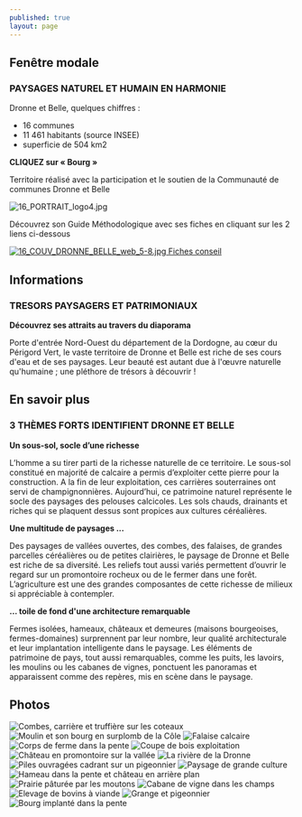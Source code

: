 ```yaml
---
published: true
layout: page
---
```


## Fenêtre modale

### PAYSAGES NATUREL ET HUMAIN EN HARMONIE

Dronne et Belle, quelques chiffres :

- 16 communes
- 11 461 habitants (source INSEE)
- superficie de 504 km2

**CLIQUEZ sur « Bourg »**

Territoire réalisé avec la participation et le soutien de la Communauté de communes Dronne et Belle

![16_PORTRAIT_logo4.jpg]({{site.baseurl}}/data/images/16/portrait/16_PORTRAIT_logo4.jpg)

Découvrez son Guide Méthodologique avec ses fiches en cliquant sur les 2 liens ci-dessous

<a href="https://fr.calameo.com/read/004999995b54d8f5e410c " target="_blank">![16_COUV_DRONNE_BELLE_web_5-8.jpg]({{site.baseurl}}/data/images/16/portrait/16_COUV_DRONNE_BELLE_web_5-8.jpg) </a> <a href="http://cauedordogne.com/25-fiches-conseils/ " target="_blank">Fiches conseil </a>



## Informations

### TRESORS PAYSAGERS ET PATRIMONIAUX

**Découvrez ses attraits au travers du diaporama**

Porte d'entrée Nord-Ouest du département de la Dordogne, au cœur du Périgord Vert, le vaste territoire de Dronne et Belle est riche de ses cours d'eau et de ses paysages. Leur beauté est autant due à l'œuvre naturelle qu'humaine ; une pléthore de trésors à découvrir !

## En savoir plus

### 3 THÈMES FORTS IDENTIFIENT DRONNE ET BELLE

**Un sous-sol, socle d’une richesse**

L’homme a su tirer parti de la richesse naturelle de ce territoire. Le sous-sol constitué en majorité de calcaire a permis d’exploiter cette pierre pour la construction. A la fin de leur exploitation, ces carrières souterraines ont servi de champignonnières. Aujourd’hui, ce patrimoine naturel représente le socle des paysages des pelouses calcicoles. Les sols chauds, drainants et riches qui se plaquent dessus sont propices aux cultures céréalières.

**Une multitude de paysages ...**

Des paysages de vallées ouvertes, des combes, des falaises, de grandes parcelles céréalières ou de petites clairières, le paysage de Dronne et Belle est riche de sa diversité. Les reliefs tout aussi variés permettent d’ouvrir le regard sur un promontoire rocheux ou de le fermer dans une forêt. L’agriculture est une des grandes composantes de cette richesse de milieux si appréciable à contempler.

**... toile de fond d'une architecture remarquable**

Fermes isolées, hameaux, châteaux et demeures (maisons bourgeoises, fermes-domaines) surprennent par leur nombre, leur qualité architecturale et leur implantation intelligente dans le paysage. Les éléments de patrimoine de pays, tout aussi remarquables, comme les puits, les lavoirs, les moulins ou les cabanes de vignes, ponctuent les panoramas et apparaissent comme des repères, mis en scène dans le paysage.

## Photos
![Combes, carrière et truffière sur les coteaux]({{site.baseurl}}/data/images/16/portrait/16_PORTRAIT_01.jpg)
![Moulin et son bourg en surplomb de la Côle]({{site.baseurl}}/data/images/16/portrait/16_PORTRAIT_02.jpg)
![Falaise calcaire]({{site.baseurl}}/data/images/16/portrait/16_PORTRAIT_03.jpg)
![Corps de ferme dans la pente]({{site.baseurl}}/data/images/16/portrait/16_PORTRAIT_04.jpg)
![Coupe de bois exploitation]({{site.baseurl}}/data/images/16/portrait/16_PORTRAIT_05.jpg)
![Château en promontoire sur la vallée]({{site.baseurl}}/data/images/16/portrait/16_PORTRAIT_06.jpg)
![La rivière de la Dronne]({{site.baseurl}}/data/images/16/portrait/16_PORTRAIT_07.jpg)
![Piles ouvragées cadrant sur un pigeonnier]({{site.baseurl}}/data/images/16/portrait/16_PORTRAIT_08.jpg)
![Paysage de grande culture]({{site.baseurl}}/data/images/16/portrait/16_PORTRAIT_09.jpg)
![Hameau dans la pente et château en arrière plan]({{site.baseurl}}/data/images/16/portrait/16_PORTRAIT_10.jpg)
![Prairie pâturée par les moutons]({{site.baseurl}}/data/images/16/portrait/16_PORTRAIT_11.jpg)
![Cabane de vigne dans les champs]({{site.baseurl}}/data/images/16/portrait/16_PORTRAIT_12.jpg)
![Elevage de bovins à viande]({{site.baseurl}}/data/images/16/portrait/16_PORTRAIT_13.jpg)
![Grange et pigeonnier ]({{site.baseurl}}/data/images/16/portrait/16_PORTRAIT_14.jpg)
![Bourg implanté dans la pente]({{site.baseurl}}/data/images/16/portrait/16_PORTRAIT_15.jpg)
